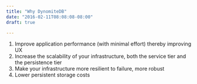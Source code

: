 ```yaml
---
title: "Why DynomiteDB"
date: "2016-02-11T08:08:08-08:00"
draft: true

---
```


1. Improve application performance (with minimal effort) thereby improving UX
2. Increase the scalability of your infrastructure, both the service tier and the persistence tier
3. Make your infrastructure more resilient to failure, more robust
4. Lower persistent storage costs

